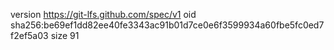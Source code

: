 version https://git-lfs.github.com/spec/v1
oid sha256:be69ef1dd82ee40fe3343ac91b01d7ce0e6f3599934a60fbe5fc0ed7f2ef5a03
size 91
